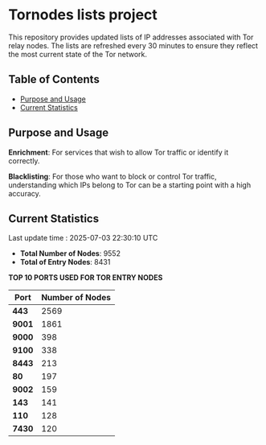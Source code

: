 # Tornodes lists project

This repository provides updated lists of IP addresses associated with Tor relay nodes. The lists are refreshed every 30 minutes to ensure they reflect the most current state of the Tor network.

## Table of Contents

- [Purpose and Usage](#purpose-and-usage)
- [Current Statistics](#current-statistics)


## Purpose and Usage

**Enrichment**: For services that wish to allow Tor traffic or identify it correctly.

**Blacklisting**: For those who want to block or control Tor traffic, understanding which IPs belong to Tor can be a starting point with a high accuracy.

## Current Statistics

Last update time : 2025-07-03 22:30:10 UTC

- **Total Number of Nodes**: 9552
- **Total of Entry Nodes**: 8431

**TOP 10 PORTS USED FOR TOR ENTRY NODES**

| **Port** | **Number of Nodes** |
|------|-----------------|
| **443**   | 2569  |
| **9001**   | 1861  |
| **9000**   | 398  |
| **9100**   | 338  |
| **8443**   | 213  |
| **80**   | 197  |
| **9002**   | 159  |
| **143**   | 141  |
| **110**   | 128  |
| **7430**   | 120  |

